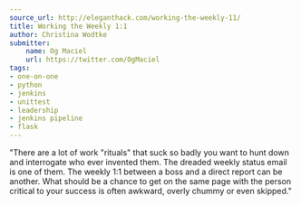 ```yaml
---
source_url: http://eleganthack.com/working-the-weekly-11/
title: Working the Weekly 1:1
author: Christina Wodtke
submitter:
    name: Og Maciel
    url: https://twitter.com/OgMaciel
tags:
- one-on-one
- python
- jenkins
- unittest
- leadership
- jenkins pipeline
- flask
---
```


"There are a lot of work "rituals" that suck so badly you want to hunt down and interrogate who ever invented them. The dreaded weekly status email is one of them. The weekly 1:1 between a boss and a direct report can be another. What should be a chance to get on the same page with the person critical to your success is often awkward, overly chummy or even skipped." 
